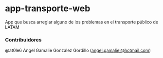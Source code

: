 # app-transporte-web
App que busca arreglar alguno de los problemas en el transporte público de LATAM


### Contribuidores
@at0le6 Angel Gamalie Gonzalez Gordillo (angel.gamaliel@hotmail.com)